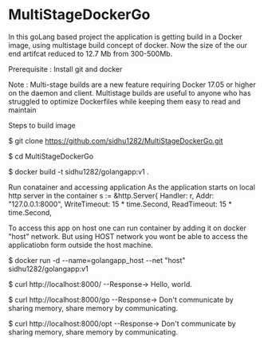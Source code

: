 # MultiStageDockerGo


In this goLang based project the application is getting build in a Docker image, using multistage build concept of docker. Now the size of the our end artifcat reduced to 12.7 Mb from 300-500Mb.


Prerequisite :
Install git and docker


Note : Multi-stage builds are a new feature requiring Docker 17.05 or higher on the daemon and client. Multistage builds are useful to anyone who has struggled to optimize Dockerfiles while keeping them easy to read and maintain


Steps to build image

$ git clone https://github.com/sidhu1282/MultiStageDockerGo.git

$ cd MultiStageDockerGo

$ docker build -t sidhu1282/golangapp:v1 .


Run conatainer and accessing application
As the application starts on local http server in the container
       s := &http.Server{
	    Handler:      r,
	    Addr:         "127.0.0.1:8000",
	    WriteTimeout: 15 * time.Second,
	    ReadTimeout:  15 * time.Second,
	    
	    
To access this app on host one can run container by adding it on docker "host" network. But using HOST network you wont be able to access the applicatiobn form outside the host machine.

$ docker run -d --name=golangapp_host --net "host"  sidhu1282/golangapp:v1 

$ curl http://localhost:8000/ 
  --Response-> Hello, world.
  
$ curl http://localhost:8000/go
  --Response-> Don't communicate by sharing memory, share memory by communicating.
  
$ curl http://localhost:8000/opt 
  --Response-> Don't communicate by sharing memory, share memory by communicating.
